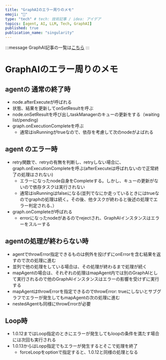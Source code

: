 ```yaml
---
title: "GraphAIのエラー周りのメモ"
emoji: "🤖"
type: "tech" # tech: 技術記事 / idea: アイデア
topics: [agent, AI, LLM, Tech, GraphAI]
published: true
publication_name: "singularity"
---
```


:::message
GraphAI記事の一覧は[こちら](https://zenn.dev/singularity/articles/graphai-index)
:::

# GraphAIのエラー周りのメモ

## agentの 通常の終了時

- node.afterExecuteが呼ばれる
- 状態、結果を更新してonSetResultを呼ぶ
- node.onSetResultを呼び出しtaskManagerのキューの更新をする（waiting list/pending)
- graph.onExecutionCompleteを呼ぶ
  - 通常はisRunningがtrueなので、依存を考慮して次のnodeがよばれる


## agent のエラー時

- retry関数で、retryの有無を判断し、retryしない場合に、graph.onExecutionCompleteを呼ぶ(afterExecuteは呼ばれないので正常終了の処理はされない)
  - エラーになったnode自身をCompleteする。しかし、キューの更新がないので依存タスクは実行されない
  - 通常はisRunningはfalseになる(並列でなにか走っているときにはtrueなのでgraphの処理は続く。その後、他タスクが終わると後述の処理でエラー判定される、）
- graph.onCompleteが呼ばれる
  - errorになったnodeがあるのでrejectされ、GraphAIインスタンスはエラーをスルーする

## agentの処理が終わらない時
  - agentでthrowError指定できるものは例外を投げずにonErrorを含む結果を返すので次の処理に進む
  - 並列で他の処理をしている場合は、その処理が終わるまで処理が続く
  - mapAgentの場合は、それぞれの処理はmapAgent内では別のGraphAIとして実行されるので他のGraphAIインスタンスはエラーの影響を受けずに実行する
  - mapAgentはthrowErrorを指定できるのでthrowError: trueにしないとサブグラフでエラーが発生してもmapAgentの次の処理に進む
  - nestedAgentも同様にthrowErrorが必要

## Loop時

- 1.0.12まではLoop指定のときにエラーが発生してもloopの条件を満たす場合には次回も実行される
- 1.0.13からはLopp指定でもエラーが発生するとそこで処理を終了
  - forceLoopをoptionで指定すると、1.0.12と同様の処理となる